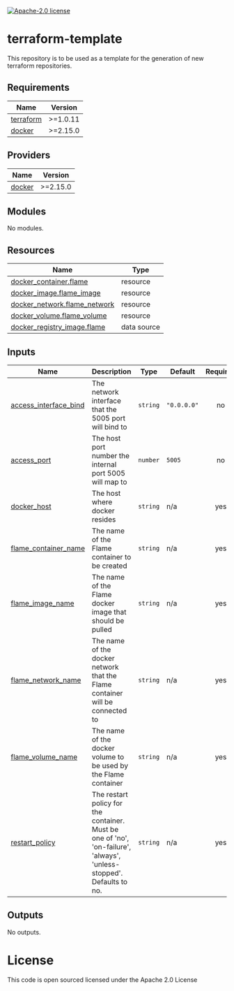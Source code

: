 [![Apache-2.0 license](http://img.shields.io/badge/license-Apache-brightgreen.svg)](http://www.apache.org/licenses/LICENSE-2.0.html)

terraform-template
==================

This repository is to be used as a template for the generation of new terraform repositories.

<!-- BEGINNING OF PRE-COMMIT-TERRAFORM DOCS HOOK -->
## Requirements

| Name | Version |
|------|---------|
| <a name="requirement_terraform"></a> [terraform](#requirement\_terraform) | >=1.0.11 |
| <a name="requirement_docker"></a> [docker](#requirement\_docker) | >=2.15.0 |

## Providers

| Name | Version |
|------|---------|
| <a name="provider_docker"></a> [docker](#provider\_docker) | >=2.15.0 |

## Modules

No modules.

## Resources

| Name | Type |
|------|------|
| [docker_container.flame](https://registry.terraform.io/providers/kreuzwerker/docker/latest/docs/resources/container) | resource |
| [docker_image.flame_image](https://registry.terraform.io/providers/kreuzwerker/docker/latest/docs/resources/image) | resource |
| [docker_network.flame_network](https://registry.terraform.io/providers/kreuzwerker/docker/latest/docs/resources/network) | resource |
| [docker_volume.flame_volume](https://registry.terraform.io/providers/kreuzwerker/docker/latest/docs/resources/volume) | resource |
| [docker_registry_image.flame](https://registry.terraform.io/providers/kreuzwerker/docker/latest/docs/data-sources/registry_image) | data source |

## Inputs

| Name | Description | Type | Default | Required |
|------|-------------|------|---------|:--------:|
| <a name="input_access_interface_bind"></a> [access\_interface\_bind](#input\_access\_interface\_bind) | The network interface that the 5005 port will bind to | `string` | `"0.0.0.0"` | no |
| <a name="input_access_port"></a> [access\_port](#input\_access\_port) | The host port number the internal port 5005 will map to | `number` | `5005` | no |
| <a name="input_docker_host"></a> [docker\_host](#input\_docker\_host) | The host where docker resides | `string` | n/a | yes |
| <a name="input_flame_container_name"></a> [flame\_container\_name](#input\_flame\_container\_name) | The name of the Flame container to be created | `string` | n/a | yes |
| <a name="input_flame_image_name"></a> [flame\_image\_name](#input\_flame\_image\_name) | The name of the Flame docker image that should be pulled | `string` | n/a | yes |
| <a name="input_flame_network_name"></a> [flame\_network\_name](#input\_flame\_network\_name) | The name of the docker network that the Flame container will be connected to | `string` | n/a | yes |
| <a name="input_flame_volume_name"></a> [flame\_volume\_name](#input\_flame\_volume\_name) | The name of the docker volume to be used by the Flame container | `string` | n/a | yes |
| <a name="input_restart_policy"></a> [restart\_policy](#input\_restart\_policy) | The restart policy for the container. Must be one of 'no', 'on-failure', 'always', 'unless-stopped'. Defaults to no. | `string` | n/a | yes |

## Outputs

No outputs.
<!-- END OF PRE-COMMIT-TERRAFORM DOCS HOOK -->

License
=======
This code is open sourced licensed under the Apache 2.0 License
